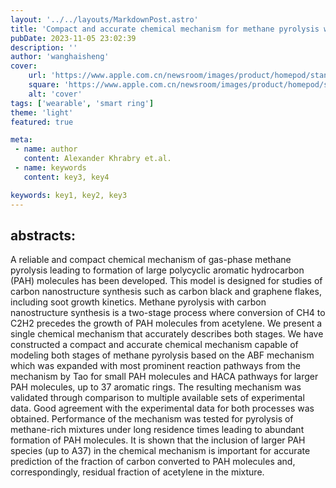```yaml
---
layout: '../../layouts/MarkdownPost.astro'
title: 'Compact and accurate chemical mechanism for methane pyrolysis with PAH growth'
pubDate: 2023-11-05 23:02:39
description: ''
author: 'wanghaisheng'
cover:
    url: 'https://www.apple.com.cn/newsroom/images/product/homepod/standard/Apple-HomePod-hero-230118_big.jpg.large_2x.jpg'
    square: 'https://www.apple.com.cn/newsroom/images/product/homepod/standard/Apple-HomePod-hero-230118_big.jpg.large_2x.jpg'
    alt: 'cover'
tags: ['wearable', 'smart ring'] 
theme: 'light'
featured: true

meta:
 - name: author
   content: Alexander Khrabry et.al.
 - name: keywords
   content: key3, key4

keywords: key1, key2, key3
---
```


## abstracts:
A reliable and compact chemical mechanism of gas-phase methane pyrolysis leading to formation of large polycyclic aromatic hydrocarbon (PAH) molecules has been developed. This model is designed for studies of carbon nanostructure synthesis such as carbon black and graphene flakes, including soot growth kinetics. Methane pyrolysis with carbon nanostructure synthesis is a two-stage process where conversion of CH4 to C2H2 precedes the growth of PAH molecules from acetylene. We present a single chemical mechanism that accurately describes both stages. We have constructed a compact and accurate chemical mechanism capable of modeling both stages of methane pyrolysis based on the ABF mechanism which was expanded with most prominent reaction pathways from the mechanism by Tao for small PAH molecules and HACA pathways for larger PAH molecules, up to 37 aromatic rings. The resulting mechanism was validated through comparison to multiple available sets of experimental data. Good agreement with the experimental data for both processes was obtained. Performance of the mechanism was tested for pyrolysis of methane-rich mixtures under long residence times leading to abundant formation of PAH molecules. It is shown that the inclusion of larger PAH species (up to A37) in the chemical mechanism is important for accurate prediction of the fraction of carbon converted to PAH molecules and, correspondingly, residual fraction of acetylene in the mixture.
